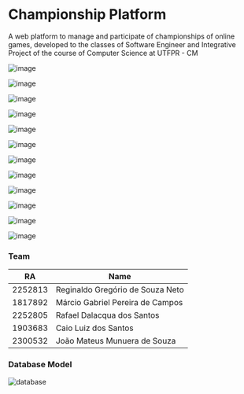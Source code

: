 # Championship Platform

A web platform to manage and participate of championships of online games, developed to the classes of Software Engineer and Integrative Project of the course of Computer Science at UTFPR - CM

![image](https://github.com/user-attachments/assets/c01dfc4c-a8d0-49f9-9d3c-d9c4dadb1a9b)

![image](https://github.com/user-attachments/assets/dffad268-7343-41e5-aa04-626ace270e72)

![image](https://github.com/user-attachments/assets/1cfa3f76-a7b0-4307-9459-5fc4b9306bcc)

![image](https://github.com/user-attachments/assets/032daa30-e7ac-4ecf-bf5a-71df46e8171e)

![image](https://github.com/user-attachments/assets/1815374d-b3c9-426a-a2fc-1270dc8e09dd)

![image](https://github.com/user-attachments/assets/e901806b-0a9b-45ad-a823-445a28413262)

![image](https://github.com/user-attachments/assets/ea3f6fd1-c921-474c-8946-2b7d7e71616b)

![image](https://github.com/user-attachments/assets/77b74867-4237-4270-8f9e-7691346f395d)

![image](https://github.com/user-attachments/assets/3a87f32f-07fd-41ed-8753-63c2f2c299c2)

![image](https://github.com/user-attachments/assets/76b5f234-733b-4f42-b820-e9a729ab39bb)

![image](https://github.com/user-attachments/assets/37558a34-8010-44d8-ac7c-dca44e6d9684)

![image](https://github.com/user-attachments/assets/99f0ce08-50cb-4bf8-962b-c05cde8dc93c)


### Team

|  RA   | Name |
| -------- | ------- |
| 2252813  |     Reginaldo Gregório de Souza Neto |
| 1817892 |     Márcio Gabriel Pereira de Campos |
| 2252805    |  Rafael Dalacqua dos Santos  |
|1903683  |  Caio Luiz dos Santos    |
| 2300532 |     João Mateus Munuera de Souza |


### Database Model


![database](https://user-images.githubusercontent.com/37910437/225983763-b8349082-d4a1-4470-ad44-f203d1b87cfd.png)



